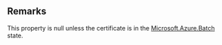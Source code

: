 ## Remarks  
 This property is null unless the certificate is in the [Microsoft.Azure.Batch](assetId:///N:Microsoft.Azure.Batch?qualifyHint=False&autoUpgrade=True) state.